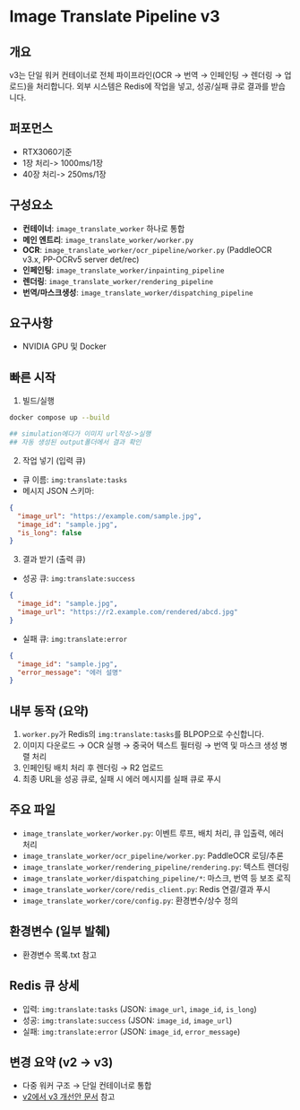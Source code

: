 # Image Translate Pipeline v3

## 개요

v3는 단일 워커 컨테이너로 전체 파이프라인(OCR → 번역 → 인페인팅 → 렌더링 → 업로드)을 처리합니다. 외부 시스템은 Redis에 작업을 넣고, 성공/실패 큐로 결과를 받습니다.

## 퍼포먼스
- RTX3060기준 
- 1장 처리-> 1000ms/1장
- 40장 처리-> 250ms/1장
         

## 구성요소
- **컨테이너**: `image_translate_worker` 하나로 통합
- **메인 엔트리**: `image_translate_worker/worker.py`
- **OCR**: `image_translate_worker/ocr_pipeline/worker.py` (PaddleOCR v3.x, PP-OCRv5 server det/rec)
- **인페인팅**: `image_translate_worker/inpainting_pipeline`
- **렌더링**: `image_translate_worker/rendering_pipeline`
- **번역/마스크생성**: `image_translate_worker/dispatching_pipeline`

## 요구사항
- NVIDIA GPU 및 Docker

## 빠른 시작
1) 빌드/실행
```bash
docker compose up --build

## simulation에다가 이미지 url작성->실행
## 자동 생성된 output폴더에서 결과 확인

```

2) 작업 넣기 (입력 큐)
- 큐 이름: `img:translate:tasks`
- 메시지 JSON 스키마:
```json
{
  "image_url": "https://example.com/sample.jpg",
  "image_id": "sample.jpg",
  "is_long": false
}
```
3) 결과 받기 (출력 큐)
- 성공 큐: `img:translate:success`
```json
{
  "image_id": "sample.jpg",
  "image_url": "https://r2.example.com/rendered/abcd.jpg"
}
```
- 실패 큐: `img:translate:error`
```json
{
  "image_id": "sample.jpg",
  "error_message": "에러 설명"
}
```

## 내부 동작 (요약)
1) `worker.py`가 Redis의 `img:translate:tasks`를 BLPOP으로 수신합니다.
2) 이미지 다운로드 → OCR 실행 → 중국어 텍스트 필터링 → 번역 및 마스크 생성 병렬 처리
3) 인페인팅 배치 처리 후 렌더링 → R2 업로드
4) 최종 URL을 성공 큐로, 실패 시 에러 메시지를 실패 큐로 푸시

## 주요 파일
- `image_translate_worker/worker.py`: 이벤트 루프, 배치 처리, 큐 입출력, 에러 처리
- `image_translate_worker/ocr_pipeline/worker.py`: PaddleOCR 로딩/추론
- `image_translate_worker/rendering_pipeline/rendering.py`: 텍스트 렌더링
- `image_translate_worker/dispatching_pipeline/*`: 마스크, 번역 등 보조 로직
- `image_translate_worker/core/redis_client.py`: Redis 연결/결과 푸시
- `image_translate_worker/core/config.py`: 환경변수/상수 정의

## 환경변수 (일부 발췌)
- 환경변수 목록.txt 참고

## Redis 큐 상세
- 입력: `img:translate:tasks` (JSON: `image_url`, `image_id`, `is_long`)
- 성공: `img:translate:success` (JSON: `image_id`, `image_url`)
- 실패: `img:translate:error` (JSON: `image_id`, `error_message`)

## 변경 요약 (v2 → v3)
- 다중 워커 구조 → 단일 컨테이너로 통합
- [v2에서 v3 개선안 문서](document/v2에서v3개선안.md) 참고


